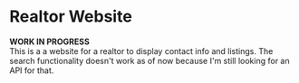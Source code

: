 # Realtor Website
**WORK IN PROGRESS**\
This is a a website for a realtor to display contact info and listings. The search functionality doesn't work as of now because I'm still looking for an API for that.
